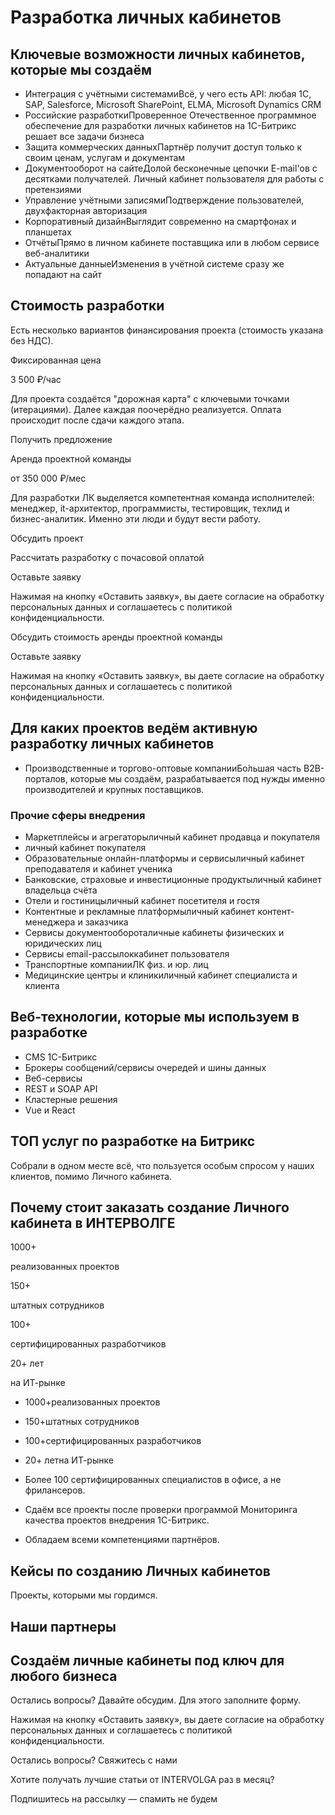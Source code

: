 # Разработка личных кабинетов

## Ключевые возможности личных кабинетов, которые мы создаём

* Интеграция с учётными системамиВсё, у чего есть API: любая 1С, SAP, Salesforce, Microsoft SharePoint, ELMA, Microsoft Dynamics CRM
* Российские разработкиПроверенное Отечественное программное обеспечение для разработки личных кабинетов на 1С-Битрикс решает все задачи бизнеса
* Защита коммерческих данныхПартнёр получит доступ только к своим ценам, услугам и документам
* Документооборот на сайтеДолой бесконечные цепочки E-mail'ов с десятками получателей. Личный кабинет пользователя для работы с претензиями
* Управление учётными записямиПодтверждение пользователей, двухфакторная авторизация
* Корпоративный дизайнВыглядит современно на смартфонах и планшетах
* ОтчётыПрямо в личном кабинете поставщика или в любом сервисе веб-аналитики
* Актуальные данныеИзменения в учётной системе сразу же попадают на сайт

## Стоимость разработки

Есть несколько вариантов финансирования проекта (стоимость указана без НДС).

Фиксированная цена

3 500 ₽/час

Для проекта создаётся "дорожная карта" с ключевыми точками (итерациями). Далее каждая поочерёдно реализуется. Оплата происходит после сдачи каждого этапа.

Получить предложение

Аренда проектной команды

от 350 000 ₽/мес

Для разработки ЛК выделяется компетентная команда исполнителей: менеджер, it-архитектор, программисты, тестировщик, техлид и бизнес-аналитик. Именно эти люди и будут вести работу.

Обсудить проект

Рассчитать разработку с почасовой оплатой

Оставьте заявку

Нажимая на кнопку «Оставить заявку», вы даете согласие на обработку персональных данных и соглашаетесь c политикой конфиденциальности.

Обсудить стоимость аренды проектной команды

Оставьте заявку

Нажимая на кнопку «Оставить заявку», вы даете согласие на обработку персональных данных и соглашаетесь c политикой конфиденциальности.

## Для каких проектов ведём активную разработку личных кабинетов

* Производственные и торгово-оптовые компанииБо́льшая часть B2B-порталов, которые мы создаём, разрабатывается под нужды именно производителей и крупных поставщиков.

### Прочие сферы внедрения

* Маркетплейсы и агрегаторыличный кабинет продавца и покупателя
* личный кабинет покупателя
* Образовательные онлайн-платформы и сервисыличный кабинет преподавателя и кабинет ученика
* Банковские, страховые и инвестиционные продуктыличный кабинет владельца счёта
* Отели и гостиницыличный кабинет посетителя и гостя
* Контентные и рекламные платформыличный кабинет контент-менеджера и заказчика
* Сервисы документообороталичные кабинеты физических и юридических лиц
* Сервисы email-рассылоккабинет пользователя
* Транспортные компанииЛК физ. и юр. лиц
* Медицинские центры и клиникиличный кабинет специалиста и клиента

## Веб-технологии, которые мы используем в разработке

* CMS 1С-Битрикс
* Брокеры сообщений/сервисы очередей и шины данных
* Веб-сервисы
* REST и SOAP API
* Кластерные решения
* Vue и React

## ТОП услуг по разработке на Битрикс

Собрали в одном месте всё, что пользуется особым спросом у наших клиентов, помимо Личного кабинета.

## Почему стоит заказать создание Личного кабинета в ИНТЕРВОЛГЕ

1000+

реализованных проектов

150+

штатных сотрудников

100+

сертифицированных разработчиков

20+ лет

на ИТ-рынке

* 1000+реализованных проектов
* 150+штатных сотрудников
* 100+сертифицированных разработчиков
* 20+ летна ИТ-рынке

* Более 100 сертифицированных специалистов в офисе, а не фрилансеров.
* Сдаём все проекты после проверки программой Мониторинга качества проектов внедрения 1С-Битрикс.
* Обладаем всеми компетенциями партнёров.

## Кейсы по созданию Личных кабинетов

Проекты, которыми мы гордимся.

## Наши партнеры

## Создаём личные кабинеты под ключ для любого бизнеса

Остались вопросы? Давайте обсудим. Для этого заполните форму.

Нажимая на кнопку «Оставить заявку», вы даете согласие на обработку персональных данных и соглашаетесь c политикой конфиденциальности.

Остались вопросы? Свяжитесь с нами

Хотите получать лучшие статьи от INTERVOLGA раз в месяц?

Подпишитесь на рассылку — спамить не будем